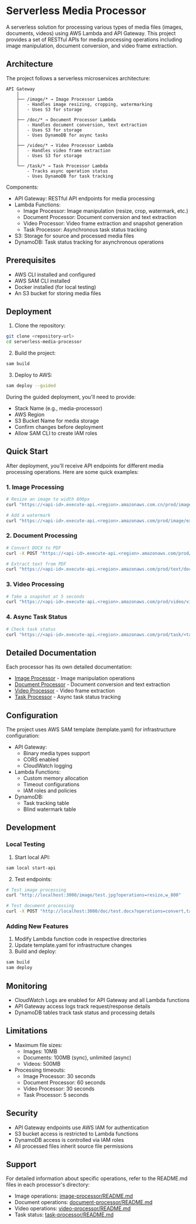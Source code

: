 # Serverless Media Processor

A serverless solution for processing various types of media files (images, documents, videos) using AWS Lambda and API Gateway. This project provides a set of RESTful APIs for media processing operations including image manipulation, document conversion, and video frame extraction.

## Architecture

The project follows a serverless microservices architecture:

```
API Gateway
    │
    ├── /image/* → Image Processor Lambda
    │   - Handles image resizing, cropping, watermarking
    │   - Uses S3 for storage
    │
    ├── /doc/* → Document Processor Lambda
    │   - Handles document conversion, text extraction
    │   - Uses S3 for storage
    │   - Uses DynamoDB for async tasks
    │
    ├── /video/* → Video Processor Lambda
    │   - Handles video frame extraction
    │   - Uses S3 for storage
    │
    └── /task/* → Task Processor Lambda
        - Tracks async operation status
        - Uses DynamoDB for task tracking
```

Components:
- API Gateway: RESTful API endpoints for media processing
- Lambda Functions:
  - Image Processor: Image manipulation (resize, crop, watermark, etc.)
  - Document Processor: Document conversion and text extraction
  - Video Processor: Video frame extraction and snapshot generation
  - Task Processor: Asynchronous task status tracking
- S3: Storage for source and processed media files
- DynamoDB: Task status tracking for asynchronous operations

## Prerequisites

- AWS CLI installed and configured
- AWS SAM CLI installed
- Docker installed (for local testing)
- An S3 bucket for storing media files

## Deployment

1. Clone the repository:
```bash
git clone <repository-url>
cd serverless-media-processor
```

2. Build the project:
```bash
sam build
```

3. Deploy to AWS:
```bash
sam deploy --guided
```

During the guided deployment, you'll need to provide:
- Stack Name (e.g., media-processor)
- AWS Region
- S3 Bucket Name for media storage
- Confirm changes before deployment
- Allow SAM CLI to create IAM roles

## Quick Start

After deployment, you'll receive API endpoints for different media processing operations. Here are some quick examples:

### 1. Image Processing
```bash
# Resize an image to width 800px
curl "https://<api-id>.execute-api.<region>.amazonaws.com.cn/prod/image/example.jpg?operations=resize,w_800"

# Add a watermark
curl "https://<api-id>.execute-api.<region>.amazonaws.com/prod/image/example.jpg?operations=watermark,text_Copyright"
```

### 2. Document Processing
```bash
# Convert DOCX to PDF
curl -X POST "https://<api-id>.execute-api.<region>.amazonaws.com/prod/doc/document.docx?operations=convert,target_pdf,source_docx"

# Extract text from PDF
curl "https://<api-id>.execute-api.<region>.amazonaws.com/prod/text/document.pdf?operations=extract"
```

### 3. Video Processing
```bash
# Take a snapshot at 5 seconds
curl "https://<api-id>.execute-api.<region>.amazonaws.com/prod/video/video.mp4?operations=snapshot,t_5000,f_jpg"
```

### 4. Async Task Status
```bash
# Check task status
curl "https://<api-id>.execute-api.<region>.amazonaws.com/prod/task/<task-id>"
```

## Detailed Documentation

Each processor has its own detailed documentation:

- [Image Processor](image-processor/README.md) - Image manipulation operations
- [Document Processor](document-processor/README.md) - Document conversion and text extraction
- [Video Processor](video-processor/README.md) - Video frame extraction
- [Task Processor](task-processor/README.md) - Async task status tracking

## Configuration

The project uses AWS SAM template (template.yaml) for infrastructure configuration:

- API Gateway:
  - Binary media types support
  - CORS enabled
  - CloudWatch logging
- Lambda Functions:
  - Custom memory allocation
  - Timeout configurations
  - IAM roles and policies
- DynamoDB:
  - Task tracking table
  - Blind watermark table

## Development

### Local Testing

1. Start local API:
```bash
sam local start-api
```

2. Test endpoints:
```bash
# Test image processing
curl "http://localhost:3000/image/test.jpg?operations=resize,w_800"

# Test document processing
curl -X POST "http://localhost:3000/doc/test.docx?operations=convert,target_pdf"
```

### Adding New Features

1. Modify Lambda function code in respective directories
2. Update template.yaml for infrastructure changes
3. Build and deploy:
```bash
sam build
sam deploy
```

## Monitoring

- CloudWatch Logs are enabled for API Gateway and all Lambda functions
- API Gateway access logs track request/response details
- DynamoDB tables track task status and processing details

## Limitations

- Maximum file sizes:
  - Images: 10MB
  - Documents: 100MB (sync), unlimited (async)
  - Videos: 500MB
- Processing timeouts:
  - Image Processor: 30 seconds
  - Document Processor: 60 seconds
  - Video Processor: 30 seconds
  - Task Processor: 5 seconds

## Security

- API Gateway endpoints use AWS IAM for authentication
- S3 bucket access is restricted to Lambda functions
- DynamoDB access is controlled via IAM roles
- All processed files inherit source file permissions

## Support

For detailed information about specific operations, refer to the README.md files in each processor's directory:
- Image operations: [image-processor/README.md](image-processor/README.md)
- Document operations: [document-processor/README.md](document-processor/README.md)
- Video operations: [video-processor/README.md](video-processor/README.md)
- Task status: [task-processor/README.md](task-processor/README.md)
